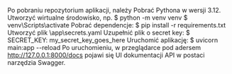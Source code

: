 Po pobraniu repozytorium aplikacji, należy
Pobrać Pythona w wersji 3.12.
Utworzyć wirtualne środowisko, np.
	$ python -m venv venv
	$ venv\Scripts\activate
Pobrać dependencje:
$ pip install -r requirements.txt
Utworzyć plik \app\secrets.yaml
Uzupełnić plik o secret key:
$ SECRET_KEY: my_secret_key_goes_here
Uruchomić aplikację:
$ uvicorn main:app --reload
Po uruchomieniu, w przeglądarce pod adersem http://127.0.0.1:8000/docs pojawi się UI dokumentacji API w postaci narzędzia Swagger.
